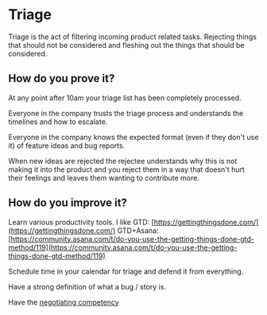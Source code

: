 # Triage

Triage is the act of filtering incoming product related tasks.  Rejecting things that should not be considered and fleshing out the things that should be considered.

## How do you prove it?

At any point after 10am your triage list has been completely processed.

Everyone in the company trusts the triage process and understands the timelines and how to escalate.

Everyone in the company knows the expected format (even if they don't use it) of feature ideas and bug reports.

When new ideas are rejected the rejectee understands why this is not making it into the product and you reject them in a way that doesn't hurt their feelings and leaves them wanting to contribute more.

## How do you improve it?

Learn various productivity tools.  I like GTD: [https://gettingthingsdone.com/](https://gettingthingsdone.com/)  GTD+Asana: [https://community.asana.com/t/do-you-use-the-getting-things-done-gtd-method/119](https://community.asana.com/t/do-you-use-the-getting-things-done-gtd-method/119)

Schedule time in your calendar for triage and defend it from everything.  

Have a strong definition of what a bug / story is.

Have the [negotiating competency](https://docs.google.com/document/d/1dno3YixqTNAMPRpPntPLXp9q71HiV4qC9BahG2KgDUQ/edit)

